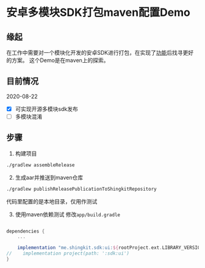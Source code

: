 # 安卓多模块SDK打包maven配置Demo

## 缘起
在工作中需要对一个模块化开发的安卓SDK进行打包，在实现了[功能](https://shingkit.me/2020-08-08/sdk-componient.html)后找寻更好的方案。
这个Demo是在maven上的探索。

## 目前情况
2020-08-22
- [x] 可实现开源多模块sdk发布
- [ ] 多模块混淆

## 步骤
1. 构建项目
```bash
./gradlew assembleRelease
```
2. 生成aar并推送到maven仓库
```bash
./gradlew publishReleasePublicationToShingkitRepository
```
代码里配置的是本地目录，仅用作测试  

3. 使用maven依赖测试
修改`app/build.gradle`
```gradle

dependencies {
    ...

    implementation "me.shingkit.sdk:ui:${rootProject.ext.LIBRARY_VERSION}"
//    implementation project(path: ':sdk:ui')
}
```


